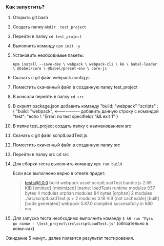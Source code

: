 ### Как запустить?
1. Открыть git bash
2. Создать папку `mkdir .test_project`
3. Перейти в папку `cd test_project`
4. Выполнить команду `npm init -y`
5. Установить необходимые пакеты:

   `npm install --save-dev \
      webpack \
      webpack-cli \
      k6 \
      babel-loader \
      @babel/core \
      @babel/preset-env \
      core-js`
6. Скачать с git файл webpack.config.js
8. Поместить скаченный файл в созданную папку test_project
9. В консоли перейти в папку `cd src`
10. В скрипт package.json добавить команду "build: "webpack"
     "scripts" : {
        "build: "webpack",   <---------- добавить данную строку с командой
        "test": "echo \ "Error: no test specifield\ "&& exit 1"
    }
11. В папке test_project создать папку c наименованием src    
12. Скачать с git файл scriptLoadTest.js
13. Поместить скаченный файл в созданную папку src
14. Перейти в папку src cd src
15. Для сборки теста выполнить команду `npm run build`

    Если все выполнено верно в ответе придет:
    > tests@1.0.0 build
    > webpack
    asset scriptLoadTest.bundle.js 2.89 KiB [emitted] [minimized] (name: loadTest)
    runtime modules 937 bytes 4 modules
    orphan modules 84 bytes [orphan] 2 modules
    ./src/scriptLoadTest.js + 2 modules 3.18 KiB [not cacheable] [built] [code generated]
    webpack 5.87.0 compiled successfully in 680 ms

16. Для запуска теста необходимо выполнить команду `$ k6 run "Путь до папки - \test_project\src\scriptLoadTest.js"` (обязательно в ковычках)

Ожидание 5 минут.. далее появится результат тестирования.
